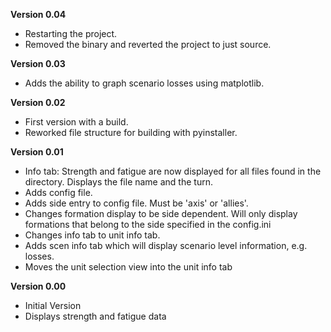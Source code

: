 **Version 0.04**
* Restarting the project.
* Removed the binary and reverted the project to just source.

**Version 0.03**
* Adds the ability to graph scenario losses using matplotlib. 

**Version 0.02**
* First version with a build.
* Reworked file structure for building with pyinstaller.

**Version 0.01**
* Info tab: Strength and fatigue are now displayed for all files found in the directory. Displays the file name and the turn.
* Adds config file.
* Adds side entry to config file. Must be 'axis' or 'allies'.
* Changes formation display to be side dependent. Will only display formations that belong to the side specified in the config.ini
* Changes info tab to unit info tab.
* Adds scen info tab which will display scenario level information, e.g. losses.
* Moves the unit selection view into the unit info tab

**Version 0.00**
* Initial Version
* Displays strength and fatigue data